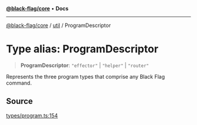 [**@black-flag/core**](../../README.md) • **Docs**

***

[@black-flag/core](../../README.md) / [util](../README.md) / ProgramDescriptor

# Type alias: ProgramDescriptor

> **ProgramDescriptor**: `"effector"` \| `"helper"` \| `"router"`

Represents the three program types that comprise any Black Flag command.

## Source

[types/program.ts:154](https://github.com/Xunnamius/black-flag/blob/35f66cc9d69f8434d03db49f067b4f7e03d4c58c/types/program.ts#L154)
